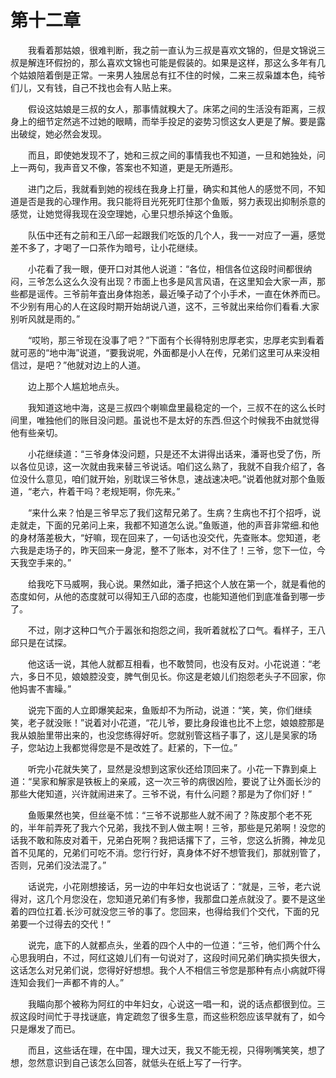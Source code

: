 # 第十二章


　　我看着那姑娘，很难判断，我之前一直认为三叔是喜欢文锦的，但是文锦说三叔是解连环假扮的，那么喜欢文锦也可能是假装的。如果是这样，那这么多年有几个姑娘陪着倒是正常。一来男人独居总有扛不住的时候，二来三叔枭雄本色，纯爷们儿，又有钱，自己不找也会有人贴上来。

　　假设这姑娘是三叔的女人，那事情就糗大了。床笫之间的生活没有距离，三叔身上的细节定然逃不过她的眼睛，而举手投足的姿势习惯这女人更是了解。要是露出破绽，她必然会发现。

　　而且，即使她发现不了，她和三叔之间的事情我也不知道，一旦和她独处，问上一两句，我声音又不像，答案也不知道，更是无所遁形。

　　进门之后，我就看到她的视线在我身上打量，确实和其他人的感觉不同，不知道是否是我的心理作用。我只能将目光死死盯住那个鱼贩，努力表现出抑制杀意的感觉，让她觉得我现在没空理她，心里只想杀掉这个鱼贩。

　　队伍中还有之前和王八邱一起跟我们吃饭的几个人，我一一对应了一遍，感觉差不多了，才喝了一口茶作为暗号，让小花继续。

　　小花看了我一眼，便开口对其他人说道：“各位，相信各位这段时间都很纳闷，三爷怎么这么久没有出现？市面上也多是风言风语，在这里知会大家一声，那些都是谣传。三爷前年査出身体抱恙，最近嗓子动了个小手术，一直在休养而已。不少别有用心的人在这段时期开始胡说八道，这不，三爷就出来给你们看看.大家别听风就是雨的。”

　　“哎哟，那三爷现在没事了吧？”下面有个长得特别忠厚老实，忠厚老实到看着就可恶的“地中海”说道，“要我说呢，外面都是小人在传，兄弟们这里可从来没相信过，是吧？”他就对边上的人道。

　　边上那个人尴尬地点头。

　　我知道这地中海，这是三叔四个喇嘛盘里最稳定的一个，三叔不在的这么长时间里，唯独他们的账目没问题。虽说也不是太好的东西.但这个时候我不由就觉得他有些亲切。

　　小花继续道：“三爷身体没问题，只是还不太讲得出话来，潘哥也受了伤，所以各位见谅，这一次就由我来替三爷说话。咱们这么熟了，我就不自我介绍了，各位没什么意见，咱们就开始，别耽误三爷休息，速战速决吧。”说着他就对那个鱼贩道，“老六，杵着干吗？老规矩啊，你先来。”

　　“来什么来？怕是三爷早忘了我们这帮兄弟了。生病？生病也不打个招呼，说走就走，下面的兄弟问上来，我都不知道怎么说。”鱼贩道，他的声音非常细.和他的身材落差极大，“好嘛，现在回来了，一句话也没交代，先查账本。您知道，老六我是走场子的，昨天回来一身泥，整不了账本，对不住了！三爷，您下一位，今天我空手来的。”

　　给我吃下马威啊，我心说。果然如此，潘子把这个人放在第一个，就是看他的态度如何，从他的态度就可以得知王八邱的态度，也能知道他们到底准备到哪一步了。

　　不过，刚才这种口气介于嚣张和抱怨之间，我听着就松了口气。看样子，王八邱只是在试探。

　　他这话一说，其他人就都互相看，也不敢赞同，也没有反对。小花说道：“老六，多日不见，娘娘腔没变，脾气倒见长。你这是老娘儿们抱怨老头子不回家，你他妈害不害矂。”

　　说完下面的人立即爆笑起来，鱼贩却不为所动，说道：“笑，笑，你们继续笑，老子就没账！”说着对小花道，“花儿爷，要比身段谁也比不上您，娘娘腔那是我从娘胎里带出来的，也没您练得好听。您就别管这档子事了，这儿是吴家的场子，您站边上我都觉得您是不是改姓了。赶紧的，下一位。”

　　听完小花就失笑了，显然是没想到这家伙还给顶回来了。小花一下靠到桌上道：“吴家和解家是铁板上的亲戚，这一次三爷的病很凶险，要说了让外面长沙的那些大佬知道，兴许就闹进来了。三爷不说，有什么问题？那是为了你们好！”

　　鱼贩果然也笑，但丝毫不怵：“三爷不说那些人就不闹了？陈皮那个老不死的，半年前弄死了我六个兄弟，我找不到人做主啊！三爷，那些是兄弟啊！没您的话我不敢和陈皮对着干，兄弟白死啊？我把话撂下了，三爷，您这么折腾，神龙见首不见尾的，兄弟们可吃不消。您行行好，真身体不好不想管我们，那就别管了，否则，兄弟们没法混了。”

　　话说完，小花刚想接话，另一边的中年妇女也说话了：“就是，三爷，老六说得对，这几个月您没在，您知道兄弟们有多惨，我那盘口差点就没了。要不是这坐着的四位扛着.长沙可就没您三爷的事了。您回来，也得给我们个交代，下面的兄弟要一个过得去的交代！”

　　说完，底下的人就都点头，坐着的四个人中的一位道：“三爷，他们两个什么心思我明白，不过，阿红这娘儿们有一句说对了，这段时间兄弟们确实损失很大，这话怎么对兄弟们说，您得好好想想。我个人不相信三爷您是那种有点小病就吓得连知会我们一声都不肯的人。”

　　我瞄向那个被称为阿红的中年妇女，心说这一唱一和，说的话点都很到位。三叔这段时间忙于寻找谜底，肯定疏忽了很多生意，而这些积怨应该早就有了，如今只是爆发了而已。

　　而且，这些话在理，在中国，理大过天，我又不能无视，只得咧嘴笑笑，想了想，忽然意识到自己该怎么回答，就低头在纸上写了一行字。

